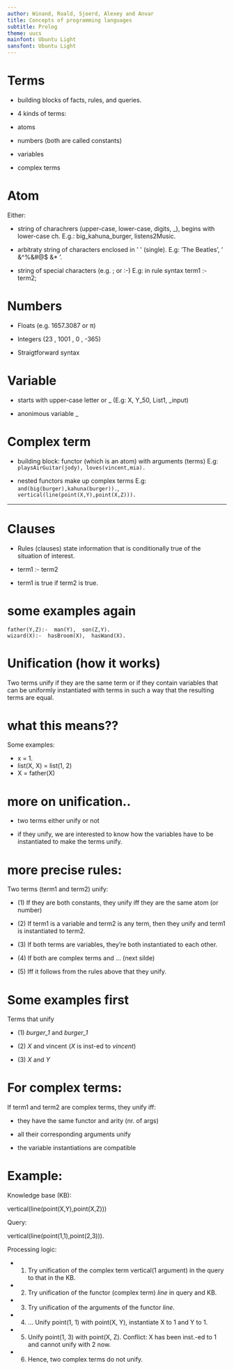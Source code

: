 ```yaml
---
author: Winand, Roald, Sjoerd, Alexey and Anvar
title: Concepts of programming languages
subtitle: Prolog
theme: uucs
mainfont: Ubuntu Light
sansfont: Ubuntu Light
---
```


# Terms


* building blocks of facts, rules, and queries.


* 4 kinds of terms:


* atoms


* numbers (both are called constants)


* variables


* complex terms


# Atom


Either:


* string of charachrers (upper-case, lower-case, digits, _), begins with lower-case ch.
E.g.: big_kahuna_burger, listens2Music.

* arbitraty string of characters enclosed in ' ' (single).
E.g: ’The Beatles’, ’ &^%&#@$  &* ’.

* string of special characters (e.g. ; or :-)
E.g: in rule syntax term1 :- term2;


# Numbers


* Floats (e.g. 1657.3087 or π)

* Integers (23 , 1001 , 0 , -365)

* Straigtforward syntax


# Variable


* starts with upper-case letter or _
(E.g: X, Y_50, List1, _input)

* anonimous variable _ 


# Complex term


* building block: functor (which is an atom) with arguments (terms)
E.g: `playsAirGuitar(jody), loves(vincent,mia).`

* nested functors make up complex terms 
E.g: `and(big(burger),kahuna(burger)).`, `vertical(line(point(X,Y),point(X,Z))).` 

---

# Clauses

* Rules (clauses) state information that is conditionally true of the situation of interest.

* term1 :- term2

* term1 is true if term2 is true.


# some examples again
```
father(Y,Z):-  man(Y),  son(Z,Y).
wizard(X):-  hasBroom(X),  hasWand(X). 
```

# Unification (how it works)


Two terms unify if they are the same term or if they contain variables that can be uniformly instantiated with terms in such a way that the resulting terms are equal.


# what this means??

Some examples:
* x = 1.
* list(X, X) = list(1, 2)
* X = father(X)


# more on unification..


* two terms either unify or not


* if they unify, we are interested to know how the variables have to be instantiated to make the terms unify.


# more precise rules:


Two terms (term1 and term2) unify:


* (1) If they are both constants, they unify iff they are the same atom (or number)


* (2) If term1 is a variable and term2 is any term, then they unify and term1 is instantiated to term2.


* (3) If both terms are variables, they’re both instantiated to each other.


* (4) If both are complex terms and ... (next silde)


* (5) Iff it follows from the rules above that they unify.


# Some examples first

Terms that unify
* (1) *burger_1* and *burger_1*

* (2) *X* and vincent (*X* is inst-ed to *vincent*)

* (3) *X* and *Y*


# For complex terms:

If term1 and term2 are complex terms, they unify iff:


* they have the same functor and arity (nr. of args)

* all their corresponding arguments unify

* the variable instantiations are compatible

# Example:

Knowledge base (KB):

vertical(line(point(X,Y),point(X,Z)))

Query:

vertical(line(point(1,1),point(2,3))). 

Processing logic:
* 1. Try unification of the complex term vertical(1 argument) in the query to that in the KB.

* 2. Try unification of the functor (complex term) *line* in query and KB.

* 3. Try unification of the arguments of the functor *line*.

* 4. ... Unify point(1, 1) with point(X, Y), instantiate X to 1 and Y to 1.

* 5. Unify point(1, 3) with point(X, Z). Conflict: X has been inst.-ed to 1 and cannot unify with 2 now.

* 6. Hence, two complex terms do not unify.
